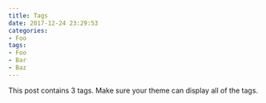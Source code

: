 ```yaml
---
title: Tags
date: 2017-12-24 23:29:53
categories:
- Foo
tags:
- Foo
- Bar
- Baz
---
```


This post contains 3 tags. Make sure your theme can display all of the tags.

